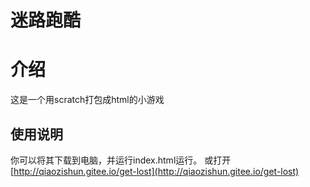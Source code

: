 # 迷路跑酷

# 介绍
这是一个用scratch打包成html的小游戏

## 使用说明
你可以将其下载到电脑，并运行index.html运行。
或打开[http://qiaozishun.gitee.io/get-lost](http://qiaozishun.gitee.io/get-lost)